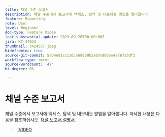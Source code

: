 ```yaml
---
title: 채널 수준 보고서
description: 채널 수준에서 보고서에 액세스, 탐색 및 내보내는 방법을 알아봅니다.
feature: Reporting
role: User
level: Beginner
doc-type: Feature Video
last-substantial-update: 2023-09-26T00:00:00Z
jira: KT-14033
thumbnail: 3424537.jpeg
hidefromtoc: true
source-git-commit: 5ab4e91cc116ce68839b2a67c80bce4a76723df2
workflow-type: tm+mt
source-wordcount: '47'
ht-degree: 0%

---
```



# 채널 수준 보고서

채널 수준에서 보고서에 액세스, 탐색 및 내보내는 방법을 알아봅니다. 자세한 내용은 다음을 참조하십시오. [채널 보고서 설명서](https://experienceleague.adobe.com/docs/journey-optimizer/using/reporting/channel-report/channel-report.html).

>[!VIDEO](https://video.tv.adobe.com/v/3424537/?learn=on)

